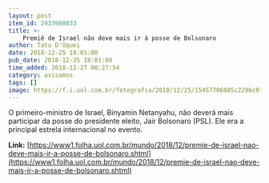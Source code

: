```yaml
---
layout: post
item_id: 2433988033
title: >-
    Premiê de Israel não deve mais ir à posse de Bolsonaro
author: Tatu D'Oquei
date: 2018-12-25 18:01:00
pub_date: 2018-12-25 18:01:00
time_added: 2018-12-27 00:27:54
category: avisamos
tags: []
image: https://f.i.uol.com.br/fotografia/2018/12/25/15457706885c2296c073bc7_1545770688_3x2_rt.jpg
---
```


O primeiro-ministro de Israel, Binyamin Netanyahu, não deverá mais participar da posse do presidente eleito, Jair Bolsonaro (PSL). Ele era a principal estrela internacional no evento.

**Link:** [https://www1.folha.uol.com.br/mundo/2018/12/premie-de-israel-nao-deve-mais-ir-a-posse-de-bolsonaro.shtml](https://www1.folha.uol.com.br/mundo/2018/12/premie-de-israel-nao-deve-mais-ir-a-posse-de-bolsonaro.shtml)

